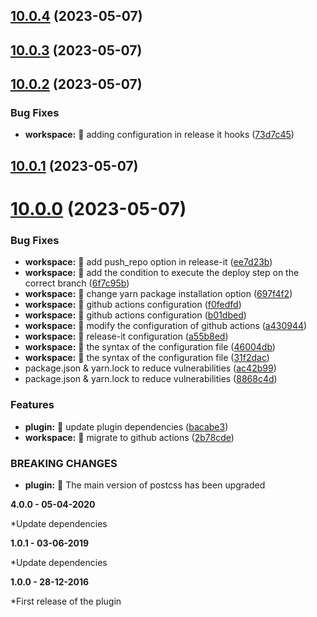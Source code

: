 ## [10.0.4](https://github.com/DUBANGARCIA/postcss-no-important/compare/10.0.3...10.0.4) (2023-05-07)

## [10.0.3](https://github.com/DUBANGARCIA/postcss-no-important/compare/10.0.2...10.0.3) (2023-05-07)

## [10.0.2](https://github.com/DUBANGARCIA/postcss-no-important/compare/10.0.1...10.0.2) (2023-05-07)

### Bug Fixes

- **workspace:** 🐛 adding configuration in release it hooks ([73d7c45](https://github.com/DUBANGARCIA/postcss-no-important/commit/73d7c455303be948257b38d095cecda33bc78551))

## [10.0.1](https://github.com/DUBANGARCIA/postcss-no-important/compare/10.0.0...10.0.1) (2023-05-07)

# [10.0.0](https://github.com/DUBANGARCIA/postcss-no-important/compare/v1.0.0...10.0.0) (2023-05-07)

### Bug Fixes

- **workspace:** 🐛 add push_repo option in release-it ([ee7d23b](https://github.com/DUBANGARCIA/postcss-no-important/commit/ee7d23b882594202165fac2cfc0515853dcac824))
- **workspace:** 🐛 add the condition to execute the deploy step on the correct branch ([6f7c95b](https://github.com/DUBANGARCIA/postcss-no-important/commit/6f7c95b5893d1ebeb4353886691d1a6233f53047))
- **workspace:** 🐛 change yarn package installation option ([697f4f2](https://github.com/DUBANGARCIA/postcss-no-important/commit/697f4f2283167d1102e85efaebc79e501d9f4fbe))
- **workspace:** 🐛 github actions configuration ([f0fedfd](https://github.com/DUBANGARCIA/postcss-no-important/commit/f0fedfd648f6956ff083f7167e9ab1b71cabe506))
- **workspace:** 🐛 github actions configuration ([b01dbed](https://github.com/DUBANGARCIA/postcss-no-important/commit/b01dbed55b31f3a027ae0a60fcf409ddb3dbac45))
- **workspace:** 🐛 modify the configuration of github actions ([a430944](https://github.com/DUBANGARCIA/postcss-no-important/commit/a430944f46b82d86ad16280547b69e4a8a2c8050))
- **workspace:** 🐛 release-it configuration ([a55b8ed](https://github.com/DUBANGARCIA/postcss-no-important/commit/a55b8ed9239262ef8f5142c873c6d9c1b1e159b4))
- **workspace:** 🐛 the syntax of the configuration file ([46004db](https://github.com/DUBANGARCIA/postcss-no-important/commit/46004db2744f70b176abd3a79808ddd39b7097c1))
- **workspace:** 🐛 the syntax of the configuration file ([31f2dac](https://github.com/DUBANGARCIA/postcss-no-important/commit/31f2dac0ca3da356583e4c86ab7c2cf795437e5b))
- package.json & yarn.lock to reduce vulnerabilities ([ac42b99](https://github.com/DUBANGARCIA/postcss-no-important/commit/ac42b99d62f2d59da60f277f87a3784a2bdcb281))
- package.json & yarn.lock to reduce vulnerabilities ([8868c4d](https://github.com/DUBANGARCIA/postcss-no-important/commit/8868c4d6e679e52a118df031a2a8c57f8699b0e0))

### Features

- **plugin:** 🎸 update plugin dependencies ([bacabe3](https://github.com/DUBANGARCIA/postcss-no-important/commit/bacabe3bcc3ff58acc5cc13d6f54fd2ee09cab5b))
- **workspace:** 🎸 migrate to github actions ([2b78cde](https://github.com/DUBANGARCIA/postcss-no-important/commit/2b78cdef8f551d724965f050433ec573d5a8a84b))

### BREAKING CHANGES

- **plugin:** 🧨 The main version of postcss has been upgraded

**4.0.0 - 05-04-2020**

\*Update dependencies

**1.0.1 - 03-06-2019**

\*Update dependencies

**1.0.0 - 28-12-2016**

\*First release of the plugin
